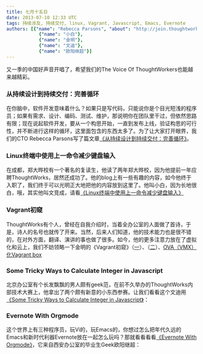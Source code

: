```yaml
---
title: 七月十五日
date: 2013-07-10 12:33 UTC
tags: 持续涉及, 持续交付, linux, Vagrant, Javascript, Emacs, Evernote
authors: [{"name": "Rebecca Parsons", "about": "http://join.thoughtworks.com/profiles/rebecca-parsons"},
			{"name": "小白"},
			{"name": "金明"},
			{"name": "文迪"},
			{"name": "欧阳继超"}]
---
```


又一季的中国好声音开唱了，希望我们的The Voice Of ThoughtWorkers也能越来越精彩。

### 从持续设计到持续交付：完善循环
在你脑中，软件开发意味着什么？如果只是写代码，只能说你是个目光短浅的程序员；如果有需求、设计、编码、测试、维护，那说明你在团队里干过，但依然思路有限；现在说起软件开发，要从一个构思开始，一直到发布上线，验证构思的可行性，并不断进行这样的循环，这里面包含的东西太多了。为了让大家打开眼界，我们的CTO Rebecca Parsons写了篇文章[《从持续设计到持续交付：完善循环》](http://www.infoq.com/cn/articles/continuous-delivery-continuous-design)。

### Linux终端中使用上一命令减少键盘输入
在成都，郑大晔校有一个著名的复读生，他读了两年郑大晔校，因为他提前一年应聘ThoughtWorks，居然还成功了。他的blog上有一些有趣的内容，如今他终于入职了，我们终于可以光明正大地把他的内容放到这里了。他叫小白，因为长地很白，哦，其实他叫文竞成，请看[《Linux终端中使用上一命令减少键盘输入》](http://blog.csdn.net/kiwi_coder/article/details/9229913)

### Vagrant初窥
ThoughtWorks有个人，曾经在自我介绍时，当着全办公室的人面做了首诗，于是，诗人的名号也就传了开来。当然，后来人们知道，他的技术能力也是很不错的，在对外方面，翻译、演讲的事也做了很多。如今，他的更多注意力放在了虚拟化和云上，我们不妨领略一下金明的《Vagrant初窥》（[一](http://mingjin.thoughtworkers.org/?p=155)）、（[二](http://mingjin.thoughtworkers.org/?p=170)）、[OVA（VMX）化Vagrant box](http://mingjin.thoughtworkers.org/?p=176)

### Some Tricky Ways to Calculate Integer in Javascript
北京办公室有个长发飘飘的男人颇有geek范，在前不久举办的ThoughtWorks内部技术大赛上，他拿出了两个颇有新意的小东西参赛。让我们看看这个文迪用[《Some Tricky Ways to Calculate Integer in Javascript》](http://timnew.github.io/blog/2013/02/24/some-tricky-ways-to-calculate-integer-in-javascript/)：

### Evernote With Orgmode
这个世界上有三种程序员，玩Vi的，玩Emacs的，你想过怎么把年代久远的Emacs和新时代利器Evernote放在一起怎么玩吗？那就看看看看[《Evernote With Orgmode》](http://oyanglul.us/blog/2013/06/25/evernote-with-orgmode/)，它来自西安办公室的毕业生Geek欧阳继超：